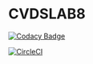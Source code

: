 
# CVDSLAB8

[![Codacy Badge](https://app.codacy.com/project/badge/Grade/a7ee43c1ce8f43d1927217193fb8b5bf)](https://www.codacy.com/gh/jsebasg/cvdslab08/dashboard?utm_source=github.com&amp;utm_medium=referral&amp;utm_content=jsebasg/cvdslab08&amp;utm_campaign=Badge_Grade)

[![CircleCI](https://circleci.com/gh/jsebasg/cvdslab08.svg?style=shield)](https://app.circleci.com/pipelines/github/jsebasg/cvdslab08)

